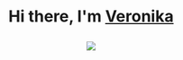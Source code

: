 <h1 align="center">Hi there, I'm <a href="https://github.com/fvrrrf/" target="_blank">Veronika</a> 



![](https://komarev.com/ghpvc/?username=fvrrrf&color=4D3A31&style=for-the-badge)
